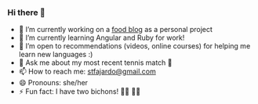 ### Hi there 👋

- 🔭 I’m currently working on a [food blog](https://www.filamfoodie.com) as a personal project 
- 🌱 I’m currently learning Angular and Ruby for work!
- 🤔 I’m open to recommendations (videos, online courses) for helping me learn new languages :) 
- 💬 Ask me about my most recent tennis match 🎾
- 📫 How to reach me: stfajardo@gmail.com 
- 😄 Pronouns: she/her
- ⚡ Fun fact: I have two bichons! 🐻‍❄️ 🐻‍❄️  

